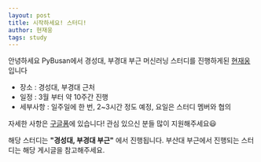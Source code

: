 ```yaml
---
layout: post
title: 시작하세요! 스터디!
author: 현재웅
tags: study
---
```


안녕하세요 PyBusan에서 경성대, 부경대 부근 머신러닝 스터디를 진행하게된 [현재웅](mailto:jaeung@me.com)입니다

- 장소 : 경성대, 부경대 근처
- 일정 : 3월 부터 약 10주간 진행
- 세부사항 : 일주일에 한 번, 2~3시간 정도 예정, 요일은 스터디 멤버와 협의

자세한 사항은 [구글폼](https://docs.google.com/forms/d/e/1FAIpQLScBCsaG_8gxONUKQ_lLXOPM9_78zbvtm0NnvHch47E7tiZMIw/viewform?fbclid=IwAR00qxAiApp_wXu5VKCiPs0x7a3igtfNUmX31nOUSEMHVmfkTMjV2Rdvgbw)에 있습니다!
관심 있으신 분들 많이 지원해주세요😃

해당 스터디는 **"경성대, 부경대 부근"** 에서 진행됩니다. 부산대 부근에서 진행되는 스터디는 해당 게시글을 참고해주세요.
